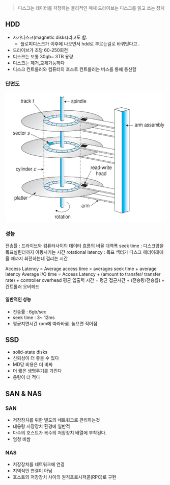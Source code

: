 >디스크는 데이터를 저장하는 물리적인 매체
>드라이브는 디스크를 읽고 쓰는 장치
## HDD
- 자가디스크(magnetic disks)라고도 함.
	- 플로피디스크가 이후에 나오면서 hdd로 부르는걸로 바뀌엇다고..
- 드라이브가 초당 60-250회전
- 디스크는 보통 30gb~ 3TB 용량
- 디스크는 제거,교체가능하다
- 디스크 컨트롤러와 컴퓨터의 호스트 컨트롤러는 버스를 통해 통신함

### 단면도
![300](assets/11.%20보조%20저장%20장치-20240615013143218.png)


### 성능
전송률 : 드라이브와 컴퓨터사이의 데이터 흐름의 비율
대역폭
seek time : 디스크암을 목표실린더까지 이동시키는 시간
rotational latency : 목표 섹터가 디스크 헤더아래에 올 때까지 회전하는데 걸리는 시간

Access Latency = Average access time = averages seek time + average latency
Average I/O time = Access Latency + (amount to transfer/ transfer rate) + controller overhead
평균 입출력 시간 = 평균 접근시간 + (전송량/전송률) + 컨트롤러 오버헤드
#### 일반적인 성능
- 전송률 : 6gb/sec
- seek time : 3~ 12ms
- 평균지연시간 rpm에 따라바뀜. 높으면 적어짐

## SSD
- solid-state disks
- 신뢰성이 더 좋을 수 있다
- MD당 비용은 더 비싸
- 더 짧은 생명주기를 가진다
- 용량이 더 적다


## SAN  & NAS
### SAN
- 저장장치를 위한 별도의 네트워크로 관리하는것
- 대용량 저장장치 환경에 일반적
- 다수의 호스트가 복수의 저장장치 배열에 부착된다.
- 엄청 비쌈


### NAS
- 저장장치를 네트워크에 연결 
- 지역적인 연결이 아님
- 호스트와 저장장치 사이의 원격프로시저콜(RPC)로 구현
